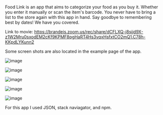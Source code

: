 Food Link is an app that aims to categorize your food as you buy it. Whether you enter it manually or scan the item's barcode. You never have to bring a list to the store again with this app in hand. Say goodbye to remembering best by dates! We have you covered.

Link to movie: https://brandeis.zoom.us/rec/share/dCFLXQ-j8sjjd9X-z1W2Mru0sxodEM2cKf9KPMF8pgHaRT4Hs3vqxHsfxtCO2mQ1.C78h-KKpdLYKunn2


Some screen shots are also located in the example page of the app. 

![image](https://user-images.githubusercontent.com/90795598/145750329-06e5757f-533e-4a0e-a170-b699b0b117c1.png)

![image](https://user-images.githubusercontent.com/90795598/145750372-18276bde-96bf-4341-ad4e-7b2b0f13d8b8.png)

![image](https://user-images.githubusercontent.com/90795598/145750236-d440ae5f-5794-4e84-a1bd-47d9fb7af3b7.png)

![image](https://user-images.githubusercontent.com/90795598/145750281-d145f895-d513-49b9-a991-a6a63ac5fe3e.png)

![image](https://user-images.githubusercontent.com/90795598/145750304-02a04534-a8c7-426e-9786-9cc26d051192.png)





For this app I used JSON, stack naviagator, and npm.


